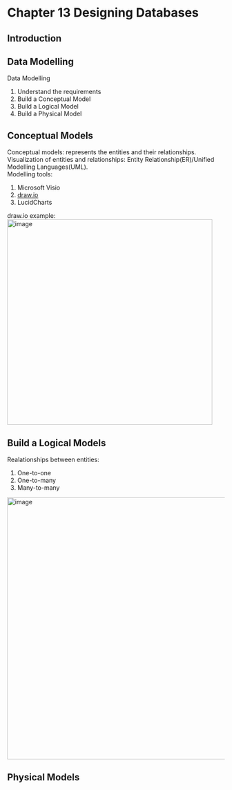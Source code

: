# Chapter 13 Designing Databases

## Introduction

## Data Modelling
Data Modelling
1. Understand the requirements
2. Build a Conceptual Model
3. Build a Logical Model
4. Build a Physical Model

## Conceptual Models
Conceptual models: represents the entities and their relationships.  
Visualization of entities and relationships: Entity Relationship(ER)/Unified Modelling Languages(UML).  
Modelling tools:
1. Microsoft Visio
2. [draw.io](https://app.diagrams.net/)
3. LucidCharts

draw.io example:  
<img width="475" alt="image" src="https://user-images.githubusercontent.com/60777462/171609743-8afe3c0d-c969-4e9e-b5ae-8a71418e4d46.png">

## Build a Logical Models
Realationships between entities:
1. One-to-one
2. One-to-many
3. Many-to-many

<img width="606" alt="image" src="https://user-images.githubusercontent.com/60777462/171612337-ff1db15d-5441-46e4-a2dd-2ffe3ee1d709.png">

## Physical Models

